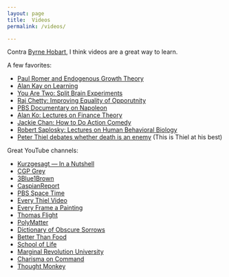 ```yaml
---
layout: page
title:	Videos
permalink: /videos/

---
```

Contra [Byrne Hobart](https://medium.com/@byrnehobart/read-2c3d4fba90ab), I think videos are a great way to learn. 

A few favorites:
* [Paul Romer and Endogenous Growth Theory](https://www.youtube.com/watch?v=NxqNRnxUd7E&list=PL84TZvatkf54lki_SeHB-KzqV8ZIaLi7R)
* [Alan Kay on Learning](https://www.youtube.com/watch?v=50L44hEtVos&list=FLR5OhzKy6ZkaNfkZnNrJObA)
* [You Are Two: Split Brain Experiments](https://www.youtube.com/watch?v=wfYbgdo8e-8&list=FLR5OhzKy6ZkaNfkZnNrJObA)
* [Raj Chetty: Improving Equality of Opporutnity](https://www.youtube.com/watch?v=ueY5MB5w7_I&list=PL84TZvatkf54lki_SeHB-KzqV8ZIaLi7R)
* [PBS Documentary on Napoleon](https://www.youtube.com/watch?v=MrbiSUgZEbg)
* [Alan Ko: Lectures on Finance Theory](https://www.youtube.com/watch?v=HdHlfiOAJyE&list=PLUl4u3cNGP63B2lDhyKOsImI7FjCf6eDW)
* [Jackie Chan: How to Do Action Comedy](https://www.youtube.com/watch?v=Z1PCtIaM_GQ)
* [Robert Saplosky: Lectures on Human Behavioral Biology](https://www.youtube.com/watch?v=NNnIGh9g6fA)
* [Peter Thiel debates whether death is an enemy](https://www.facebook.com/watch/live/?v=641005449680861&ref=watch_permalink) (This is Thiel at his best)

Great YouTube channels:
*   [Kurzgesagt — In a Nutshell](https://www.youtube.com/user/Kurzgesagt/videos)
*   [CGP Grey](https://www.youtube.com/user/CGPGrey/videos)
*   [3Blue1Brown](https://www.youtube.com/channel/UCYO_jab_esuFRV4b17AJtAw/videos)
*   [CaspianReport](https://www.youtube.com/user/CaspianReport/playlists)
*   [PBS Space Time](https://www.youtube.com/channel/UC7_gcs09iThXybpVgjHZ_7g/playlists)
*   [Every Thiel Video](https://www.youtube.com/channel/UC3ObfUE2qbhzkC11v0WQtQg/videos)
*   [Every Frame a Painting](https://www.youtube.com/channel/UCjFqcJQXGZ6T6sxyFB-5i6A)
*   [Thomas Flight](https://www.youtube.com/channel/UCUyvQV2JsICeLZP4c_h40kA)
*   [PolyMatter](https://www.youtube.com/channel/UCgNg3vwj3xt7QOrcIDaHdFg)
*   [Dictionary of Obscure Sorrows](https://www.youtube.com/user/obscuresorrows/videos)
*   [Better Than Food](https://www.youtube.com/user/booksbetterthanfood)
*   [School of Life](https://www.youtube.com/user/schooloflifechannel/playlists)
*   [Marginal Revolution University](https://www.youtube.com/user/MrUniversity/videos)
*   [Charisma on Command](https://www.youtube.com/channel/UCU_W0oE_ock8bWKjALiGs8Q)
*   [Thought Monkey](https://www.youtube.com/channel/UCoFWz1e3VXKOoJ-E5cep1Eg/videos)
